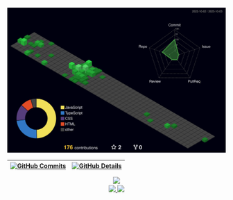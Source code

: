   ![Status](./profile-3d-contrib/profile-night-green.svg)
  

  
 | [![GitHub Commits](http://github-profile-summary-cards.vercel.app/api/cards/productive-time?username=isaac545454&theme=dracula&utcOffset=-3)](https://github.com/vn7n24fzkq/github-profile-summary-cards) | [![GitHub Details](http://github-profile-summary-cards.vercel.app/api/cards/profile-details?username=isaac545454&theme=dracula)](https://github.com/vn7n24fzkq/github-profile-summary-cards) |  
 | ----------- | ----------- |



 <div align="center" >
  <a href="https://skillicons.dev"   >
    <img src="https://skillicons.dev/icons?i=git,vscode,javascript,typescript,css,html,react,next,tailwind,nodejs,express,docker,figma,github,jest,materialui,linux,styledcomponents,vercel" />
  </a>
  <br />
  <a href="https://www.linkedin.com/in/gabrielferreiraf/"   >
    <img src="https://skillicons.dev/icons?i=linkedin" />
  </a>
  <a href="https://www.instagram.com/ogabrielfef/"   >
    <img src="https://skillicons.dev/icons?i=instagram" />
  </a>
</div>
